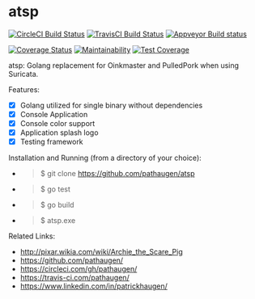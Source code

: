 
atsp
====
[![CircleCI Build Status](https://circleci.com/gh/pathaugen/atsp.svg?style=svg)](https://circleci.com/gh/pathaugen/atsp)
[![TravisCI Build Status](https://travis-ci.com/pathaugen/atsp.svg?branch=master)](https://travis-ci.com/pathaugen/atsp)
[![Appveyor Build status](https://ci.appveyor.com/api/projects/status/t066spb7mu3sytns/branch/master?svg=true)](https://ci.appveyor.com/project/PatrickHaugen/atsp-nmgep/branch/master)

[![Coverage Status](https://coveralls.io/repos/github/pathaugen/atsp/badge.svg?branch=master)](https://coveralls.io/github/pathaugen/atsp?branch=master)
[![Maintainability](https://api.codeclimate.com/v1/badges/5979924c8f57e27d1363/maintainability)](https://codeclimate.com/github/pathaugen/atsp/maintainability)
[![Test Coverage](https://api.codeclimate.com/v1/badges/5979924c8f57e27d1363/test_coverage)](https://codeclimate.com/github/pathaugen/atsp/test_coverage)

atsp: Golang replacement for Oinkmaster and PulledPork when using Suricata.

Features:
* [x] Golang utilized for single binary without dependencies
* [x] Console Application
* [x] Console color support
* [x] Application splash logo
* [x] Testing framework

Installation and Running (from a directory of your choice):
* > $ git clone https://github.com/pathaugen/atsp
* > $ go test
* > $ go build
* > $ atsp.exe

Related Links:
* http://pixar.wikia.com/wiki/Archie_the_Scare_Pig
* https://github.com/pathaugen/
* https://circleci.com/gh/pathaugen/
* https://travis-ci.com/pathaugen/
* https://www.linkedin.com/in/patrickhaugen/
